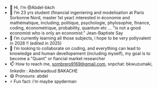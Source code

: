 - 👋 Hi, I’m @Abdel-bkch
- 👀 I’m 23 yrs student (financial ingeniering and modelisation at Paris Sorbonne Nord, master 1st year)  interested in économie and mathématique, including; politique, psychologie, phylosophie, finance, coding, économetrique, probability, quantum etc ... "is not a good economist who is only an economist." Jean-Baptiste Say
- 🌱 I’m currently learning all those subjects, i hope to be very pollyvalent in 2028 !! (edited in 2025) 
- 💞️ I’m looking to collaborate on coding, and everything can lead to knowledge and human devellopement (including myself), my goal is to become a "Quant" or fiancial market researcher
- 📫 How to reach me, sombrero9169@gmail.com, snpchat: bkwuzumaki, linkedin : Abdelwadoud BAKACHE
- 😄 Pronouns: abdel  
- ⚡ Fun fact: i'm maybe spyderman

<!---
Abdel-bkch/Abdel-bkch is a ✨ special ✨ repository because its `README.md` (this file) appears on your GitHub profile.
You can click the Preview link to take a look at your changes.
--->
